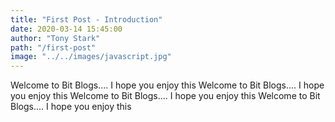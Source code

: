 ```yaml
---
title: "First Post - Introduction"
date: 2020-03-14 15:45:00
author: "Tony Stark"
path: "/first-post"
image: "../../images/javascript.jpg"
---
```


Welcome to Bit Blogs.... I hope you enjoy this
Welcome to Bit Blogs.... I hope you enjoy this
Welcome to Bit Blogs.... I hope you enjoy this
Welcome to Bit Blogs.... I hope you enjoy this
